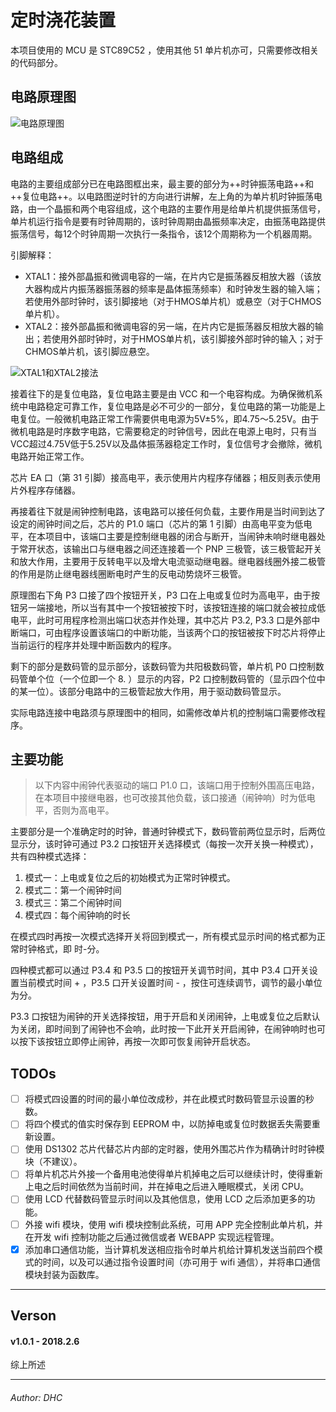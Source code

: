 # 定时浇花装置

本项目使用的 MCU 是 STC89C52 ，使用其他 51 单片机亦可，只需要修改相关的代码部分。

## 电路原理图

![电路原理图](http://dhc.pythonanywhere.com/images/DHC/PicServer/Clock.png)

## 电路组成

电路的主要组成部分已在电路图框出来，最主要的部分为++时钟振荡电路++和++复位电路++。以电路图逆时针的方向进行讲解，左上角的为单片机时钟振荡电路，由一个晶振和两个电容组成，这个电路的主要作用是给单片机提供振荡信号，单片机运行指令是要有时钟周期的，该时钟周期由晶振频率决定，由振荡电路提供振荡信号，每12个时钟周期一次执行一条指令，该12个周期称为一个机器周期。

引脚解释：
- XTAL1：接外部晶振和微调电容的一端，在片内它是振荡器反相放大器（该放大器构成片内振荡器振荡器的频率是晶体振荡频率）和时钟发生器的输入端；若使用外部时钟时，该引脚接地（对于HMOS单片机）或悬空（对于CHMOS单片机）。
- XTAL2：接外部晶振和微调电容的另一端，在片内它是振荡器反相放大器的输出；若使用外部时钟时，对于HMOS单片机，该引脚接外部时钟的输入；对于CHMOS单片机，该引脚应悬空。

![XTAL1和XTAL2接法](http://dhc.pythonanywhere.com/images/DHC/PicServer/Oscillator.jpg)

接着往下的是复位电路，复位电路主要是由 VCC 和一个电容构成。为确保微机系统中电路稳定可靠工作，复位电路是必不可少的一部分，复位电路的第一功能是上电复位。一般微机电路正常工作需要供电电源为5V±5%，即4.75～5.25V。由于微机电路是时序数字电路，它需要稳定的时钟信号，因此在电源上电时，只有当VCC超过4.75V低于5.25V以及晶体振荡器稳定工作时，复位信号才会撤除，微机电路开始正常工作。

芯片 EA 口（第 31 引脚）接高电平，表示使用片内程序存储器；相反则表示使用片外程序存储器。

再接着往下就是闹钟控制电路，该电路可以接任何负载，主要作用是当时间到达了设定的闹钟时间之后，芯片的 P1.0 端口（芯片的第 1 引脚）由高电平变为低电平，在本项目中，该端口主要是控制继电器的闭合与断开，当闹钟未响时继电器处于常开状态，该输出口与继电器之间还连接着一个 PNP 三极管，该三极管起开关和放大作用，主要用于反转电平以及增大电流驱动继电器。继电器线圈外接二极管的作用是防止继电器线圈断电时产生的反电动势烧坏三极管。

原理图右下角 P3 口接了四个按钮开关，P3 口在上电或复位时为高电平，由于按钮另一端接地，所以当有其中一个按钮被按下时，该按钮连接的端口就会被拉成低电平，此时可用程序检测出端口状态并作处理，其中芯片 P3.2, P3.3 口是外部中断端口，可由程序设置该端口的中断功能，当该两个口的按钮被按下时芯片将停止当前运行的程序并处理中断函数内的程序。

剩下的部分是数码管的显示部分，该数码管为共阳极数码管，单片机 P0 口控制数码管单个位（一个位即一个 8. ）显示的内容，P2 口控制数码管的（显示四个位中的某一位）。该部分电路中的三极管起放大作用，用于驱动数码管显示。

实际电路连接中电路须与原理图中的相同，如需修改单片机的控制端口需要修改程序。

## 主要功能

> 以下内容中闹钟代表驱动的端口 P1.0 口，该端口用于控制外围高压电路，在本项目中接继电器，也可改接其他负载，该口接通（闹钟响）时为低电平，否则为高电平。

主要部分是一个准确定时的时钟，普通时钟模式下，数码管前两位显示时，后两位显示分，该时钟可通过 P3.2 口按钮开关选择模式（每按一次开关换一种模式），共有四种模式选择：

1. 模式一：上电或复位之后的初始模式为正常时钟模式。
2. 模式二：第一个闹钟时间
3. 模式三：第二个闹钟时间
4. 模式四：每个闹钟响的时长

在模式四时再按一次模式选择开关将回到模式一，所有模式显示时间的格式都为正常时钟格式，即 时-分。

四种模式都可以通过 P3.4 和 P3.5 口的按钮开关调节时间，其中 P3.4 口开关设置当前模式时间 + ，P3.5 口开关设置时间 - ，按住可连续调节，调节的最小单位为分。

P3.3 口按钮为闹钟的开关选择按钮，用于开启和关闭闹钟，上电或复位之后默认为关闭，即时间到了闹钟也不会响，此时按一下此开关开启闹钟，在闹钟响时也可以按下该按钮立即停止闹钟，再按一次即可恢复闹钟开启状态。

## TODOs

- [ ] 将模式四设置的时间的最小单位改成秒，并在此模式时数码管显示设置的秒数。
- [ ] 将四个模式的值实时保存到 EEPROM 中，以防掉电或复位时数据丢失需要重新设置。
- [ ] 使用 DS1302 芯片代替芯片内部的定时器，使用外围芯片作为精确计时时钟模块（不建议）。
- [ ] 将单片机芯片外接一个备用电池使得单片机掉电之后可以继续计时，使得重新上电之后时间依然为当前时间，并在掉电之后进入睡眠模式，关闭 CPU。
- [ ] 使用 LCD 代替数码管显示时间以及其他信息，使用 LCD 之后添加更多的功能。
- [ ] 外接 wifi 模块，使用 wifi 模块控制此系统，可用 APP 完全控制此单片机，并在开发 wifi 控制功能之后通过微信或者 WEBAPP 实现远程管理。
- [x] 添加串口通信功能，当计算机发送相应指令时单片机给计算机发送当前四个模式的时间，以及可以通过指令设置时间（亦可用于 wifi 通信），并将串口通信模块封装为函数库。

---

## Verson

#### v1.0.1 - 2018.2.6

综上所述

---

###### Author: DHC